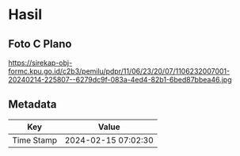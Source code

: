 # Hasil

## Foto C Plano

https://sirekap-obj-formc.kpu.go.id/c2b3/pemilu/pdpr/11/06/23/20/07/1106232007001-20240214-225807--6279dc9f-083a-4ed4-82b1-6bed87bbea46.jpg


## Metadata

| Key        | Value               |
| ---------- | ------------------- |
| Time Stamp | 2024-02-15 07:02:30 |



